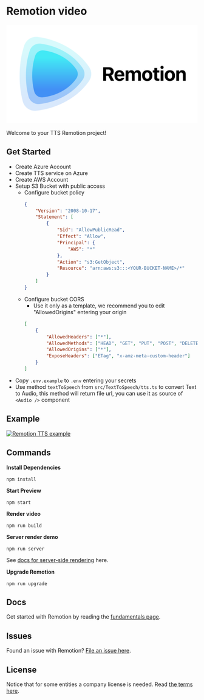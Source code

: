 # Remotion video

<p align="center">
  <a href="https://github.com/JonnyBurger/remotion-logo">
    <img src="https://github.com/JonnyBurger/remotion-logo/raw/main/withtitle/element-0.png">
  </a>
</p>

Welcome to your TTS Remotion project!

## Get Started

-   Create Azure Account
-   Create TTS service on Azure
-   Create AWS Account
-   Setup S3 Bucket with public access
    -   Configure bucket policy
        ```json
        {
        	"Version": "2008-10-17",
        	"Statement": [
        		{
        			"Sid": "AllowPublicRead",
        			"Effect": "Allow",
        			"Principal": {
        				"AWS": "*"
        			},
        			"Action": "s3:GetObject",
        			"Resource": "arn:aws:s3:::<YOUR-BUCKET-NAME>/*"
        		}
        	]
        }
        ```
    -   Configure bucket CORS
        -   Use it only as a template, we recommend you to edit "AllowedOrigins" entering your origin
        ```json
        [
        	{
        		"AllowedHeaders": ["*"],
        		"AllowedMethods": ["HEAD", "GET", "PUT", "POST", "DELETE"],
        		"AllowedOrigins": ["*"],
        		"ExposeHeaders": ["ETag", "x-amz-meta-custom-header"]
        	}
        ]
        ```
-   Copy `.env.example` to `.env` entering your secrets
-   Use method `textToSpeech` from `src/TextToSpeech/tts.ts` to convert Text to Audio, this method will return file url, you can use it as source of `<Audio />` component

## Example

[![Remotion TTS example](http://img.youtube.com/vi/gbIno38xdhQ/0.jpg)](http://www.youtube.com/watch?v=gbIno38xdhQ 'Remotion TTS example')

## Commands

**Install Dependencies**

```console
npm install
```

**Start Preview**

```console
npm start
```

**Render video**

```console
npm run build
```

**Server render demo**

```console
npm run server
```

See [docs for server-side rendering](https://www.remotion.dev/docs/ssr) here.

**Upgrade Remotion**

```console
npm run upgrade
```

## Docs

Get started with Remotion by reading the [fundamentals page](https://www.remotion.dev/docs/the-fundamentals).

## Issues

Found an issue with Remotion? [File an issue here](https://github.com/JonnyBurger/remotion/issues/new).

## License

Notice that for some entities a company license is needed. Read [the terms here](https://github.com/JonnyBurger/remotion/blob/main/LICENSE.md).
